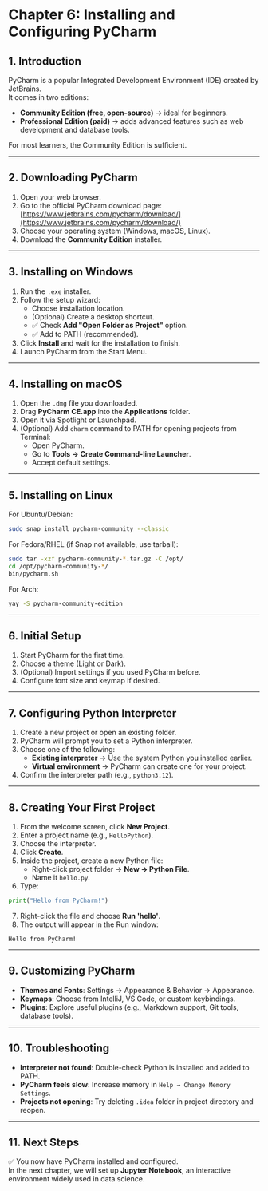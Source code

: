 # Chapter 6: Installing and Configuring PyCharm

## 1. Introduction
PyCharm is a popular Integrated Development Environment (IDE) created by JetBrains.  
It comes in two editions:  
- **Community Edition (free, open-source)** → ideal for beginners.  
- **Professional Edition (paid)** → adds advanced features such as web development and database tools.  

For most learners, the Community Edition is sufficient.  

---

## 2. Downloading PyCharm
1. Open your web browser.  
2. Go to the official PyCharm download page:  
   [https://www.jetbrains.com/pycharm/download/](https://www.jetbrains.com/pycharm/download/)  
3. Choose your operating system (Windows, macOS, Linux).  
4. Download the **Community Edition** installer.  

---

## 3. Installing on Windows
1. Run the `.exe` installer.  
2. Follow the setup wizard:  
   - Choose installation location.  
   - (Optional) Create a desktop shortcut.  
   - ✅ Check **Add "Open Folder as Project"** option.  
   - ✅ Add to PATH (recommended).  
3. Click **Install** and wait for the installation to finish.  
4. Launch PyCharm from the Start Menu.  

---

## 4. Installing on macOS
1. Open the `.dmg` file you downloaded.  
2. Drag **PyCharm CE.app** into the **Applications** folder.  
3. Open it via Spotlight or Launchpad.  
4. (Optional) Add `charm` command to PATH for opening projects from Terminal:  
   - Open PyCharm.  
   - Go to **Tools → Create Command-line Launcher**.  
   - Accept default settings.  

---

## 5. Installing on Linux
For Ubuntu/Debian:  

```bash
sudo snap install pycharm-community --classic
```

For Fedora/RHEL (if Snap not available, use tarball):  

```bash
sudo tar -xzf pycharm-community-*.tar.gz -C /opt/
cd /opt/pycharm-community-*/
bin/pycharm.sh
```

For Arch:  

```bash
yay -S pycharm-community-edition
```

---

## 6. Initial Setup
1. Start PyCharm for the first time.  
2. Choose a theme (Light or Dark).  
3. (Optional) Import settings if you used PyCharm before.  
4. Configure font size and keymap if desired.  

---

## 7. Configuring Python Interpreter
1. Create a new project or open an existing folder.  
2. PyCharm will prompt you to set a Python interpreter.  
3. Choose one of the following:  
   - **Existing interpreter** → Use the system Python you installed earlier.  
   - **Virtual environment** → PyCharm can create one for your project.  
4. Confirm the interpreter path (e.g., `python3.12`).  

---

## 8. Creating Your First Project
1. From the welcome screen, click **New Project**.  
2. Enter a project name (e.g., `HelloPython`).  
3. Choose the interpreter.  
4. Click **Create**.  
5. Inside the project, create a new Python file:  
   - Right-click project folder → **New → Python File**.  
   - Name it `hello.py`.  
6. Type:  

```python
print("Hello from PyCharm!")
```

7. Right-click the file and choose **Run 'hello'**.  
8. The output will appear in the Run window:  

```
Hello from PyCharm!
```

---

## 9. Customizing PyCharm
- **Themes and Fonts**: Settings → Appearance & Behavior → Appearance.  
- **Keymaps**: Choose from IntelliJ, VS Code, or custom keybindings.  
- **Plugins**: Explore useful plugins (e.g., Markdown support, Git tools, database tools).  

---

## 10. Troubleshooting
- **Interpreter not found**: Double-check Python is installed and added to PATH.  
- **PyCharm feels slow**: Increase memory in `Help → Change Memory Settings`.  
- **Projects not opening**: Try deleting `.idea` folder in project directory and reopen.  

---

## 11. Next Steps
✅ You now have PyCharm installed and configured.  
In the next chapter, we will set up **Jupyter Notebook**, an interactive environment widely used in data science.